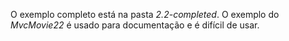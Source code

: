 O exemplo completo está na pasta *2.2-completed*. O exemplo do *MvcMovie22* é usado para documentação e é difícil de usar.